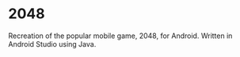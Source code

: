 # 2048
Recreation of the popular mobile game, 2048, for Android. Written in Android Studio using Java.
